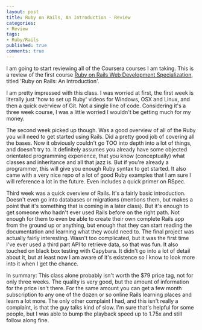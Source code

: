 ```yaml
---
layout: post
title: Ruby on Rails, An Introduction - Review
categories: 
- Review
tags: 
- Ruby/Rails
published: true
comments: true
---
```


I am going to start reviewing all of the Coursera courses I am taking. This is a review of the first course <a href="https://www.coursera.org/specializations/full-stack" target="_blank">Ruby on Rails Web Development Specialization</a>, titled 'Ruby on Rails: An Introduction'. 

I am pretty impressed with this class. I was worried at first, the first week is literally just 'how to set up Ruby' videos for Windows, OSX and Linux, and then a quick overview of Git. Not a single line of code. Considering it's a three week course, I was a little worried I wouldn't be getting much for my money.

The second week picked up though. Was a good overview of all of the Ruby you will need to get started using Rails. Did a pretty good job of covering all the bases. Now it obviously couldn't go TOO into depth into a lot of things, and doesn't try to. It definitely assumes you already have some objected orientated programming experience, that you know (conceptually) what classes and inheritance and all that jazz is. But if you're already a programmer, this will give you enough Ruby syntax to get started. It also came with a very nice repo of a lot of good Ruby examples that I am sure I will reference a lot in the future. Even includes a quick primer on RSpec.

Third week was a quick overview of Rails. It's a fairly basic introduction. Doesn't even go into databases or migrations (mentions them, but makes a point that it's something that is coming in a later class). But it's enough to get someone who hadn't ever used Rails before on the right path. Not enough for them to even be able to create their own complete Rails app from the ground up or anything, but enough that they can start reading the documentation and learning what they would need to. The final project was actually fairly interesting. Wasn't too complicated, but it was the first time I've ever used a third part API to retrieve data, so that was fun. It also touched on black box testing with Capybara. It didn't go into a lot of detail about it, but at least now I am aware of it's existence so I know to look more into it when I get the chance.

In summary: This class alone probably isn't worth the $79 price tag, not for only three weeks. The quality is very good, but the amount of information for the price isn't there. For the same amount you can get a few month subscription to any one of the dozen or so online Rails learning places and learn a lot more. The only other complaint I had, and this isn't really a complaint, is that the guy talks kind of slow. I'm sure that's helpful for some people, but I was able to bump the playback speed up to 1.75x and still follow along fine.